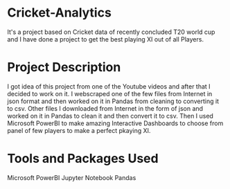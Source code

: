 # Cricket-Analytics
It's a project based on Cricket data of recently concluded T20 world cup and I have done a project to get the best playing XI out of all Players.
# Project Description
I got idea of this project from one of the Youtube videos and after that I decided to work on it. I webscraped one of the few files from Internet in json format and then worked on it in Pandas from cleaning to converting it to csv. Other files I downloaded from Internet in the form of json and worked on it in Pandas to clean it and then convert it to csv.
Then I used Microsoft PowerBI to make amazing Interactive Dashboards to choose from panel of few players to make a perfect pkaying XI.
# Tools and Packages Used
Microsoft PowerBI
Jupyter Notebook
Pandas

